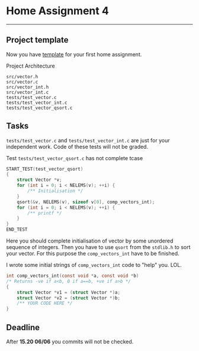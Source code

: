 # Home Assignment 4

___

## Project template

Now you have [template](https://github.com/cubazis/inno_ansic_spring/tree/dev/assignments/ha-4) for your first home assignment. 

Project Architecture

```
src/vector.h
src/vector.c
src/vector_int.h
src/vector_int.c
tests/test_vector.c
tests/test_vector_int.c
tests/test_vector_qsort.c
```

## Tasks

`tests/test_vector.c` and `tests/test_vector_int.c` are just for your
independent work. Code of these tests will not be graded.

Test `tests/test_vector_qsort.c` has not complete tcase

```C
START_TEST(test_vector_qsort)
{
	struct Vector *v;
	for (int i = 0; i < NELEMS(v); ++i) {
		/** Initialisation */
	}
	qsort(&v, NELEMS(v), sizeof v[0], comp_vectors_int);
	for (int i = 0; i < NELEMS(v); ++i) {
		/** printf */
	}
}
END_TEST
```

Here you should complete initialisation of vector by some unordered sequence of integers.
Then you have to use `qsort` from the `stdlib.h` to sort your vector. 
For this purpose the `comp_vectors_int` have to be finished.

I wrote some initial strings of `comp_vectors_int` code to "help" you. LOL.
```C
int comp_vectors_int(const void *a, const void *b)
/* Returns -ve if a<b, 0 if a==b, +ve if a>b */
{
	struct Vector *v1 = (struct Vector *)a;
	struct Vector *v2 = (struct Vector *)b;
	/** YOUR CODE HERE */
}
```

## Deadline 
After **15.20 06/06** you commits will not be checked.